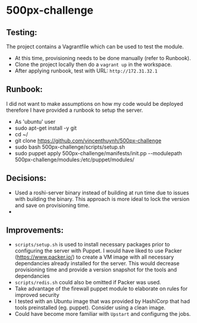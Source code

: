 # 500px-challenge

## Testing:
The project contains a Vagrantfile which can be used to test the module.
- At this time, provisioning needs to be done manually (refer to Runbook).
- Clone the project locally then do a `vagrant up` in the workspace.
- After applying runbook, test with URL: `http://172.31.32.1`

## Runbook:
I did not want to make assumptions on how my code would be deployed therefore I have provided a runbook to setup the server.

- As 'ubuntu' user
- sudo apt-get install -y git
- cd ~/
- git clone https://github.com/vincenthuynh/500px-challenge
- sudo bash 500px-challenge/scripts/setup.sh
- sudo puppet apply 500px-challenge/manifests/init.pp --modulepath 500px-challenge/modules:/etc/puppet/modules/

## Decisions:
- Used a roshi-server binary instead of building at run time due to issues with building the binary. This approach is more ideal to lock the version and save on provisioning time.
-


## Improvements:
- `scripts/setup.sh` is used to install necessary packages prior to configuring the server with Puppet. I would have liked to use Packer (https://www.packer.io/) to create a VM image with all necessary dependancies already installed for the server. This would decrease provisioning time and provide a version snapshot for the tools and dependancies
- `scripts/redis.sh` could also be omitted if Packer was used.
- Take advantage of the firewall puppet module to elaborate on rules for improved security
- I tested with an Ubuntu image that was provided by HashiCorp that had tools preinstalled (eg. puppet). Consider using a clean image.
- Could have become more familiar with `Upstart` and configurng the jobs.
